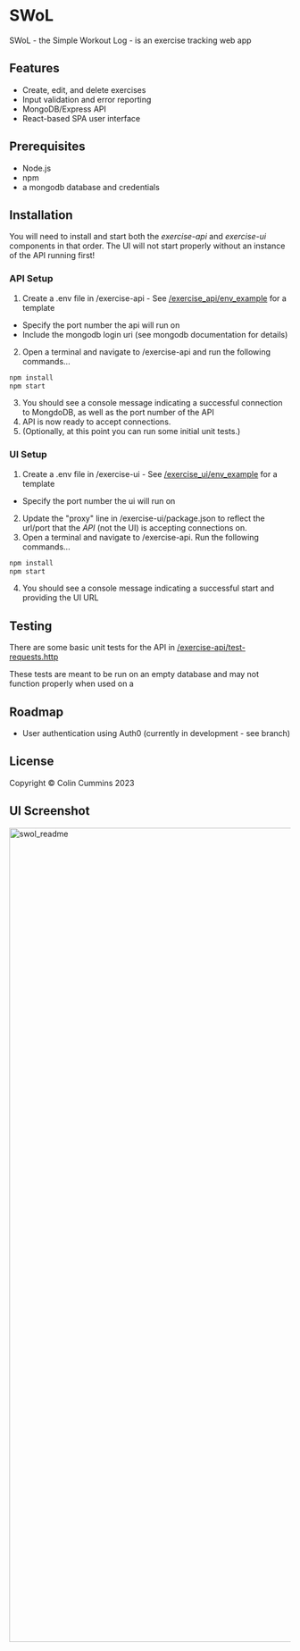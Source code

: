 # SWoL

SWoL - the Simple Workout Log - is an exercise tracking web app

## Features
* Create, edit, and delete exercises
* Input validation and error reporting
* MongoDB/Express API
* React-based SPA user interface

## Prerequisites
* Node.js
* npm
* a mongodb database and credentials
 
## Installation
You will need to install and start both the _exercise-api_ and _exercise-ui_ components in that order.
The UI will not start properly without an instance of the API running first!
### API Setup
1. Create a .env file in /exercise-api - See [/exercise_api/env_example]() for a template
* Specify the port number the api will run on
* Include the mongodb login uri (see mongodb documentation for details)
2. Open a terminal and navigate to /exercise-api and run the following commands...

```bash
npm install
npm start
```
3. You should see a console message indicating a successful connection to MongdoDB, as well as the port number of the API
4. API is now ready to accept connections. 
5. (Optionally, at this point you can run some initial unit tests.)

### UI Setup
1. Create a .env file in /exercise-ui - See [/exercise_ui/env_example]() for a template
* Specify the port number the ui will run on
2. Update the "proxy" line in /exercise-ui/package.json to reflect the url/port that the _API_ (not the UI) is accepting connections on.
3. Open a terminal and navigate to /exercise-api. Run the following commands...

```bash
npm install
npm start
```
4. You should see a console message indicating a successful start and providing the UI URL
## Testing
There are some basic unit tests for the API in [/exercise-api/test-requests.http]()

These tests are meant to be run on an empty database and may not function properly when used on a 

## Roadmap
* User authentication using Auth0 (currently in development - see branch)
## License
Copyright &copy; Colin Cummins 2023

## UI Screenshot

<img width="1458" alt="swol_readme" src="https://github.com/augustsunday/swol/assets/84826067/dedf46c1-5fc6-451b-91d9-f51fb0ca6b51">

